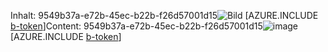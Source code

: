<span data-ttu-id="0c400-101">Inhalt: 9549b37a-e72b-45ec-b22b-f26d57001d15![Bild](87963a74-68fd-4516-8afd-c56cdb83560b.png)
[AZURE.INCLUDE [b-token](b20f7350-d330-431e-944a-2577a1d9bd82.md)]</span><span class="sxs-lookup"><span data-stu-id="0c400-101">Content: 9549b37a-e72b-45ec-b22b-f26d57001d15![image](87963a74-68fd-4516-8afd-c56cdb83560b.png)
[AZURE.INCLUDE [b-token](b20f7350-d330-431e-944a-2577a1d9bd82.md)]</span></span>
